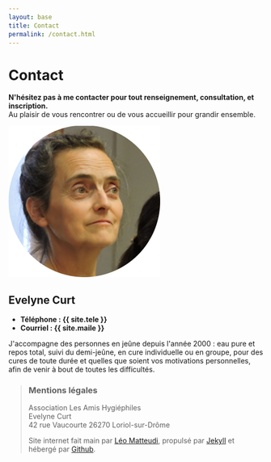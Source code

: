 ```yaml
---
layout: base
title: Contact
permalink: /contact.html
---
```


# Contact

**N'hésitez pas à me contacter pour tout renseignement, consultation, et inscription.**  
Au plaisir de vous rencontrer ou de vous accueillir pour grandir ensemble.

<div class="presentation">
<img class="portrait" src="/static/evelyne.png" alt="evelyne.png"/>
<div id="evelyne">
	<h2>Evelyne Curt</h2>
	<ul>
		<li><strong>Téléphone : {{ site.tele }}</strong></li>
		<li><strong>Courriel : {{ site.maile }}</strong></li>
	</ul>
	<p>J'accompagne des personnes en jeûne depuis l'année 2000 : eau pure et repos total, suivi du demi-jeûne, en cure individuelle ou en groupe, pour des cures de toute durée et quelles que soient vos motivations personnelles, afin de venir à bout de toutes les difficultés.</p>
</div>
</div>


>### Mentions légales
>
>Association Les Amis Hygiéphiles  
>Evelyne Curt  
>42 rue Vaucourte 26270 Loriol-sur-Drôme
>
>Site internet fait main par [Léo Matteudi](https://www.leomatteudi.com), propulsé par [Jekyll](http://jekyllrb.com/) et hébergé par [Github](http://github.com/).